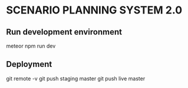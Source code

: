 # SCENARIO PLANNING SYSTEM 2.0
## Run development environment
meteor npm run dev

## Deployment
git remote -v
git push staging master
git push live master